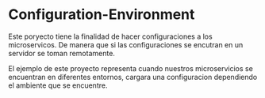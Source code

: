 # Configuration-Environment
Este poryecto tiene la finalidad de hacer configuraciones a los microservicos. De manera que si las configuraciones se encutran en un servidor se toman remotamente.

El ejemplo de este proyecto representa cuando nuestros microservicios se encuentran en diferentes entornos, cargara una configuracion dependiendo el ambiente que se encuentre.
